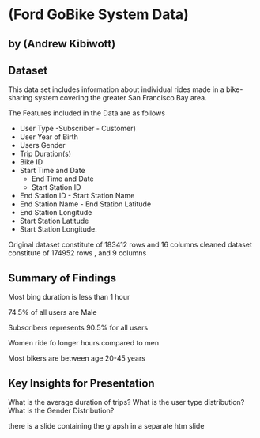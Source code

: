 # (Ford GoBike System Data)

## by (Andrew Kibiwott)


## Dataset

This data set includes information about individual rides made in a bike-sharing system covering the greater San Francisco Bay area.

The Features included in the Data are as follows 

- User Type 
        -Subscriber
        - Customer) 
- User Year of Birth 
- Users Gender 
- Trip Duration(s) 
- Bike ID 
- Start Time and Date 
	- End Time and Date 
	- Start Station ID 
- End Station ID - Start Station Name 
- End Station Name - End Station Latitude 
- End Station Longitude
- Start Station Latitude
- Start Station Longitude.

Original dataset constitute of 183412 rows and 16 columns cleaned dataset constitute of 174952 rows , and 9 columns


## Summary of Findings

Most bing duration is less than 1 hour

74.5% of all users are Male

Subscribers represents 90.5% for all  users

Women ride fo longer hours compared to men

Most bikers are between age 20-45 years 


## Key Insights for Presentation

What is the average duration of trips?
What is the user type distribution?
What is the Gender Distribution?

there is a slide containing the grapsh in a separate htm slide